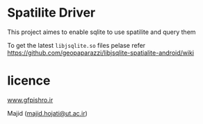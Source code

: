 # Spatilite Driver
This project aimes to enable sqlite to use spatilite and query them

To get the latest `libjsqlite.so` files pelase refer 
https://github.com/geopaparazzi/libjsqlite-spatialite-android/wiki

# licence

www.gfpishro.ir

Majid (majid.hojati@ut.ac.ir)